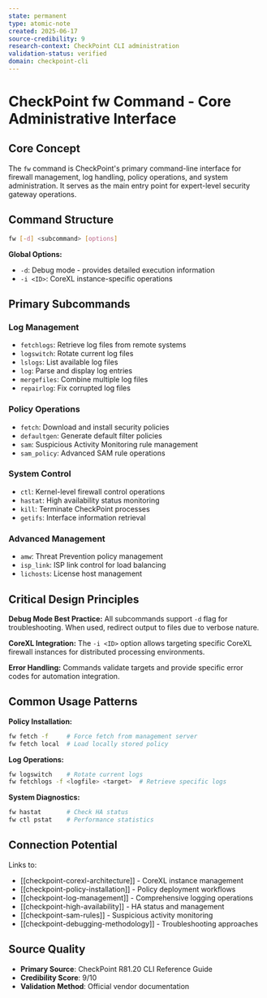 ```yaml
---
state: permanent
type: atomic-note
created: 2025-06-17
source-credibility: 9
research-context: CheckPoint CLI administration
validation-status: verified
domain: checkpoint-cli
---
```


# CheckPoint fw Command - Core Administrative Interface

## Core Concept

The `fw` command is CheckPoint's primary command-line interface for firewall management, log handling, policy operations, and system administration. It serves as the main entry point for expert-level security gateway operations.

## Command Structure

```bash
fw [-d] <subcommand> [options]
```

**Global Options:**
- `-d`: Debug mode - provides detailed execution information
- `-i <ID>`: CoreXL instance-specific operations

## Primary Subcommands

### Log Management
- `fetchlogs`: Retrieve log files from remote systems
- `logswitch`: Rotate current log files
- `lslogs`: List available log files
- `log`: Parse and display log entries
- `mergefiles`: Combine multiple log files
- `repairlog`: Fix corrupted log files

### Policy Operations
- `fetch`: Download and install security policies
- `defaultgen`: Generate default filter policies
- `sam`: Suspicious Activity Monitoring rule management
- `sam_policy`: Advanced SAM rule operations

### System Control
- `ctl`: Kernel-level firewall control operations
- `hastat`: High availability status monitoring
- `kill`: Terminate CheckPoint processes
- `getifs`: Interface information retrieval

### Advanced Management
- `amw`: Threat Prevention policy management
- `isp_link`: ISP link control for load balancing
- `lichosts`: License host management

## Critical Design Principles

**Debug Mode Best Practice:**
All subcommands support `-d` flag for troubleshooting. When used, redirect output to files due to verbose nature.

**CoreXL Integration:**
The `-i <ID>` option allows targeting specific CoreXL firewall instances for distributed processing environments.

**Error Handling:**
Commands validate targets and provide specific error codes for automation integration.

## Common Usage Patterns

**Policy Installation:**
```bash
fw fetch -f     # Force fetch from management server
fw fetch local  # Load locally stored policy
```

**Log Operations:**
```bash
fw logswitch    # Rotate current logs
fw fetchlogs -f <logfile> <target>  # Retrieve specific logs
```

**System Diagnostics:**
```bash
fw hastat       # Check HA status
fw ctl pstat    # Performance statistics
```

## Connection Potential

Links to:
- [[checkpoint-corexl-architecture]] - CoreXL instance management
- [[checkpoint-policy-installation]] - Policy deployment workflows
- [[checkpoint-log-management]] - Comprehensive logging operations
- [[checkpoint-high-availability]] - HA status and management
- [[checkpoint-sam-rules]] - Suspicious activity monitoring
- [[checkpoint-debugging-methodology]] - Troubleshooting approaches

## Source Quality

- **Primary Source**: CheckPoint R81.20 CLI Reference Guide
- **Credibility Score**: 9/10
- **Validation Method**: Official vendor documentation